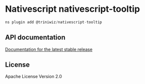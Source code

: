 # Nativescript nativescript-tooltip

```javascript
ns plugin add @triniwiz/nativescript-tooltip
```

## API documentation

[Documentation for the latest stable release](https://triniwiz.github.io/nativescript-plugins/api-reference/tooltip.html)

## License

Apache License Version 2.0
